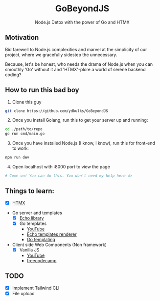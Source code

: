 <h1 align="center">GoBeyondJS</h1>
<p align="center">Node.js Detox with the power of Go and HTMX</p>

## Motivation

Bid farewell to Node.js complexities and marvel at the simplicity of our
project, where we gracefully sidestep the unnecessary. 

Because, let's be honest, who needs the drama of Node.js when you can smoothly
'Go' without it and 'HTMX'-plore a world of serene backend coding?

## How to run this bad boy

1. Clone this guy
```sh
git clone https://github.com/ydkulks/GoBeyondJS
```
2. Once you install Golang, run this to get your server up and running:
```sh
cd ./path/to/repo
go run cmd/main.go
```
3. Once you have installed Node.js (I know, I know), run this for front-end to work:
```sh
npm run dev
```
4. Open localhost with :8000 port to view the page
```sh
# Come on! You can do this. You don't need my help here 👍
```

## Things to learn:
- [x] [HTMX](https://htmx.org)
- Go server and templates
    - [x] [Echo library](https://echo.labstack.com/docs/quick-start)
    - [x] Go templates
        - [YouTube](https://www.youtube.com/watch?v=k5wJv4XO7a0)
        - [Echo templates renderer](https://echo.labstack.com/docs/templates)
        - [Go templating](https://pkg.go.dev/text/template)
- Client side Web Components (Non framework)
    - [x] Vanilla JS
      - [YouTube](https://www.youtube.com/watch?v=j0qG-afD244&t=600s)
      - [freecodecamp](https://www.freecodecamp.org/news/reusable-html-components-how-to-reuse-a-header-and-footer-on-a-website/)

## TODO
- [x] Implement Tailwind CLI
- [x] File upload
